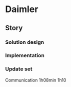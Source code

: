 # Daimler

## Story

### Solution design

### Implementation

### Update set


Communication 1h08min 1h10